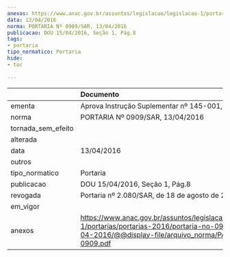 ```yaml
---
anexos: https://www.anac.gov.br/assuntos/legislacao/legislacao-1/portarias/portarias-2016/portaria-no-0909-sar-13-04-2016/@@display-file/arquivo_norma/PA2016-0909.pdf
data: 13/04/2016
norma: PORTARIA Nº 0909/SAR, 13/04/2016
publicacao: DOU 15/04/2016, Seção 1, Pág.8
tags:
- portaria
tipo_normatico: Portaria
hide: 
- toc 
 
---
```


|                    | Documento                                                                                                                                                      |
|:-------------------|:---------------------------------------------------------------------------------------------------------------------------------------------------------------|
| ementa             | Aprova Instrução Suplementar nº 145-001, Revisão C.                                                                                                            |
| norma              | PORTARIA Nº 0909/SAR, 13/04/2016                                                                                                                               |
| tornada_sem_efeito |                                                                                                                                                                |
| alterada           |                                                                                                                                                                |
| data               | 13/04/2016                                                                                                                                                     |
| outros             |                                                                                                                                                                |
| tipo_normatico     | Portaria                                                                                                                                                       |
| publicacao         | DOU 15/04/2016, Seção 1, Pág.8                                                                                                                                 |
| revogada           | Portaria nº 2.080/SAR, de 18 de agosto de 2020.                                                                                                                |
| em_vigor           |                                                                                                                                                                |
| anexos             | https://www.anac.gov.br/assuntos/legislacao/legislacao-1/portarias/portarias-2016/portaria-no-0909-sar-13-04-2016/@@display-file/arquivo_norma/PA2016-0909.pdf |